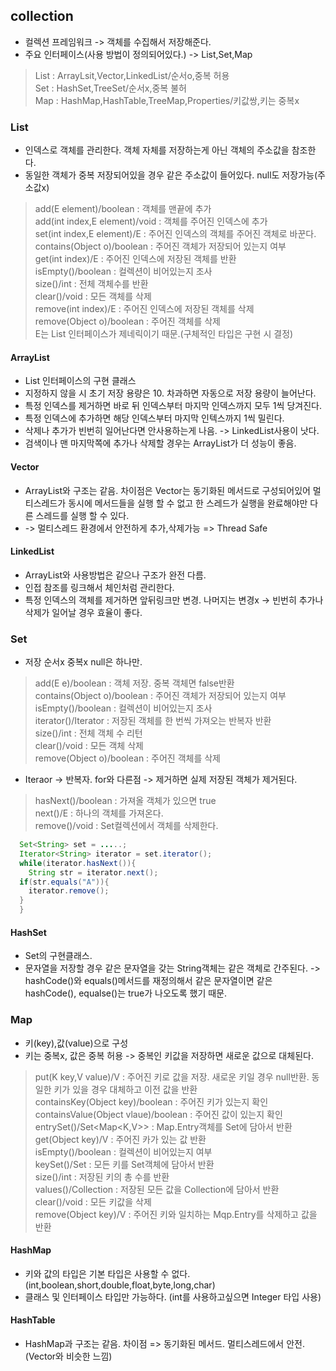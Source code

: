 ## collection
* 컬렉션 프레임워크 -> 객체를 수집해서 저장해준다.    
* 주요 인터페이스(사용 방법이 정의되어있다.) -> List,Set,Map   
> List : ArrayLsit,Vector,LinkedList/순서o,중복 허용   
> Set : HashSet,TreeSet/순서x,중복 불허   
> Map : HashMap,HashTable,TreeMap,Properties/키값쌍,키는 중복x   

### List
* 인덱스로 객체를 관리한다. 객체 자체를 저장하는게 아닌 객체의 주소값을 참조한다.   
* 동일한 객체가 중복 저장되어있을 경우 같은 주소값이 들어있다. null도 저장가능(주소값x)   

> add(E element)/boolean : 객체를 맨끝에 추가   
> add(int index,E element)/void : 객체를 주어진 인덱스에 추가   
> set(int index,E element)/E : 주어진 인덱스의 객체를 주어진 객체로 바꾼다.   
> contains(Object o)/boolean : 주어진 객체가 저장되어 있는지 여부   
> get(int index)/E : 주어진 인덱스에 저장된 객체를 반환   
> isEmpty()/boolean : 컬렉션이 비어있는지 조사   
> size()/int : 전체 객체수를 반환   
> clear()/void : 모든 객체를 삭제   
> remove(int index)/E : 주어진 인덱스에 저장된 객체를 삭제   
> remove(Object o)/boolean : 주어진 객체를 삭제   
> E는 List 인터페이스가 제네릭이기 때문.(구체적인 타입은 구현 시 결정)   

#### ArrayList
* List 인터페이스의 구현 클래스   
* 지정하지 않을 시 초기 저장 용량은 10. 차과하면 자동으로 저장 용량이 늘어난다.   
* 특정 인덱스를 제거하면 바로 뒤 인덱스부터 마지막 인덱스까지 모두 1씩 당겨진다.   
* 특정 인덱스에 추가하면 해당 인덱스부터 마지막 인텍스까지 1씩 밀린다.   
* 삭제나 추가가 빈번히 일어난다면 안사용하는게 나음. -> LinkedList사용이 낫다.   
* 검색이나 맨 마지막쪽에 추가나 삭제할 경우는 ArrayList가 더 성능이 좋음.   

#### Vector
* ArrayList와 구조는 같음. 차이점은 Vector는 동기화된 메서드로 구성되어있어 멀티스레드가 동시에 메서드들을 실행 할 수 없고 한 스레드가 실행을 완료해야만 다른 스레드를 실행 할 수 있다.   
* -> 멀티스레드 환경에서 안전하게 추가,삭제가능 => Thread Safe    

#### LinkedList
* ArrayList와 사용방법은 같으나 구조가 완전 다름.   
* 인접 참조를 링크해서 체인처럼 관리한다.   
* 특정 인덱스의 객체를 제거하면 앞뒤링크만 변경. 나머지는 변경x -> 빈번히 추가나 삭제가 일어날 경우 효율이 좋다.   

### Set
* 저장 순서x 중복x null은 하나만.   

> add(E e)/boolean : 객체 저장. 중복 객체면 false반환   
> contains(Object o)/boolean : 주어진 객체가 저장되어 있는지 여부   
> isEmpty()/boolean : 컬렉션이 비어있는지 조사   
> iterator()/Iterator<E> : 저장된 객체를 한 번씩 가져오는 반복자 반환   
> size()/int : 전체 객체 수 리턴   
> clear()/void : 모든 객체 삭제   
> remove(Object o)/boolean : 주어진 객체를 삭제   
  
* Iteraor -> 반복자. for와 다른점 -> 제거하면 실제 저장된 객체가 제거된다.   
> hasNext()/boolean : 가져올 객체가 있으면 true   
> next()/E : 하나의 객체를 가져온다.   
> remove()/void : Set컬렉션에서 객체를 삭제한다.   
  
```java
  Set<String> set = .....;
  Iterator<String> iterator = set.iterator();
  while(iterator.hasNext()){
    String str = iterator.next();
  if(str.equals("A")){
    iterator.remove();
  }
  }
```
#### HashSet
* Set의 구현클래스.   
* 문자열을 저장할 경우 같은 문자열을 갖는 String객체는 같은 객체로 간주된다. -> hashCode()와 equals()메서드를 재정의해서 같은 문자열이면 같은 hashCode(), equalse()는 true가 나오도록 했기 때문.   

### Map
* 키(key),값(value)으로 구성   
* 키는 중복x, 값은 중복 허용 -> 중복인 키값을 저장하면 새로운 값으로 대체된다.   
> put(K key,V value)/V : 주어진 키로 값을 저장. 새로운 키일 경우 null반환. 동일한 키가 있을 경우 대체하고 이전 값을 반환   
> containsKey(Object key)/boolean : 주어진 키가 있는지 확인   
> containsValue(Object vlaue)/boolean : 주어진 값이 있는지 확인   
> entrySet()/Set<Map<K,V>> : Map.Entry객체를 Set에 담아서 반환   
> get(Object key)/V : 주어진 카가 있는 값 반환   
> isEmpty()/boolean : 컬렉션이 비어있는지 여부   
> keySet()/Set<K> : 모든 키를 Set객체에 담아서 반환   
> size()/int : 저장된 키의 총 수를 반환   
> values()/Collection<V> : 저장된 모든 값을 Collection에 담아서 반환   
> clear()/void : 모든 키값을 삭제   
> remove(Object key)/V : 주어진 키와 일치하는 Mqp.Entry를 삭제하고 값을 반환   

#### HashMap
* 키와 값의 타입은 기본 타입은 사용할 수 없다.(int,boolean,short,double,float,byte,long,char)   
* 클래스 및 인터페이스 타입만 가능하다. (int를 사용하고싶으면 Integer 타입 사용)   

#### HashTable
* HashMap과 구조는 같음. 차이점 => 동기화된 메서드. 멀티스레드에서 안전.(Vector와 비슷한 느낌)   
  
  
